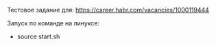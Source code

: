 Тестовое задание для:
https://career.habr.com/vacancies/1000119444

Запуск по команде на линуксе: 
- source start.sh
